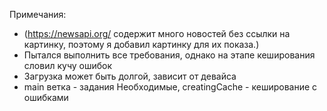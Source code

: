Примечания:
- (https://newsapi.org/ содержит много новостей без ссылки на картинку, поэтому я добавил картинку для их показа.)
- Пытался выполнить все требования, однако на этапе кеширования словил кучу ошибок
- Загрузка может быть долгой, зависит от девайса
- main ветка - задания Необходимые, creatingCache - кеширование с ошибками

